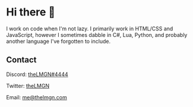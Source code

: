 
# Hi there 👋
I work on code when I'm not lazy. I primarily work in HTML/CSS and JavaScript, however I sometimes dabble in C#, Lua, Python, and probably another language I've forgotten to include.

## Contact

Discord: [theLMGN#4444](https://discordapp.com/users/158311402677731328)

Twitter: [theLMGN](https://twitter.com/thelmgn)

Email: [me@thelmgn.com](mailto:me@thelmgn.com)
